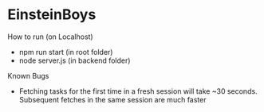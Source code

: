 # EinsteinBoys

How to run (on Localhost)
- npm run start (in root folder)
- node server.js (in backend folder)

Known Bugs
- Fetching tasks for the first time in a fresh session will take ~30 seconds. Subsequent fetches in the same session are much faster
